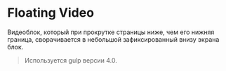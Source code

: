 # Floating Video

Видеоблок, который при прокрутке страницы ниже, чем его нижняя граница, сворачивается в небольшой зафиксированный внизу экрана блок.

> Используется gulp версии 4.0. 
